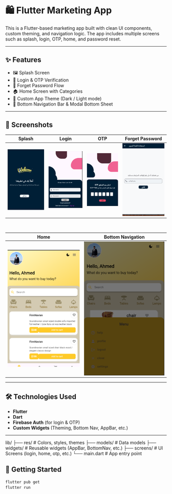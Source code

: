 # 🛍️ Flutter Marketing App

This is a Flutter-based marketing app built with clean UI components, custom theming, and navigation logic. The app includes multiple screens such as splash, login, OTP, home, and password reset.

---

## ✨ Features

- 🖼️ Splash Screen
- 🔐 Login & OTP Verification
- 🔁 Forget Password Flow
- 🏠 Home Screen with Categories
- 🎨 Custom App Theme (Dark / Light mode)
- 📱 Bottom Navigation Bar & Modal Bottom Sheet

---

## 📸 Screenshots

| Splash | Login | OTP | Forget Password |
|-------|--------|-----|-----------------|
| ![Splash](assets/Screenshot/splash_screen.png) | ![Login](assets/Screenshot/login_screen.png) | ![OTP](assets/Screenshot/otp_screen.png) | ![Forget](assets/Screenshot/forget_password_screen.png) |

<br/>

| Home | Bottom Navigation |
|------|-------------------|
| ![Home](assets/Screenshot/home_screen.png) | ![Bottom Nav](assets/Screenshot/buttom_navBar.png) |

---

## 🛠️ Technologies Used

- **Flutter**
- **Dart**
- **Firebase Auth** (for login & OTP)
- **Custom Widgets** (Theming, Bottom Nav, AppBar, etc.)

---
lib/
├── res/                # Colors, styles, themes
├── models/             # Data models
├── widgets/            # Reusable widgets (AppBar, BottomNav, etc.)
├── screens/            # UI Screens (login, home, otp, etc.)
└── main.dart           # App entry point

## 🚀 Getting Started

```bash
flutter pub get
flutter run

